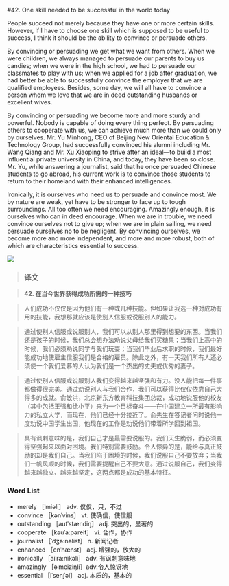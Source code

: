 #42. One skill needed to be successful in the world today

People succeed not merely because they have one or more certain skills. However, if I have to choose one skill which is supposed to be useful to success, I think it should be the ability to convince or persuade others.

By convincing or persuading we get what we want from others. When we were children, we always managed to persuade our parents to buy us candies; when we were in the high school, we had to persuade our classmates to play with us; when we applied for a job after graduation, we had better be able to successfully convince the employer that we are qualified employees. Besides, some day, we will all have to convince a person whom we love that we are in deed outstanding husbands or excellent wives.

By convincing or persuading we become more and more sturdy and powerful. Nobody is capable of doing every thing perfect. By persuading others to cooperate with us, we can achieve much more than we could only by ourselves. Mr. Yu Minhong, CEO of Beijing New Oriental Education & Technology Group, had successfully convinced his alumni including Mr. Wang Qiang and Mr. Xu Xiaoping to strive after an ideal—to build a most influential private university in China, and today, they have been so close. Mr. Yu, while answering a journalist, said that he once persuaded Chinese students to go abroad, his current work is to convince those students to return to their homeland with their enhanced intelligences.

Ironically, it is ourselves who need us to persuade and convince most. We by nature are weak, yet have to be stronger to face up to tough surroundings. All too often we need encouraging. Amazingly enough, it is ourselves who can in deed encourage. When we are in trouble, we need convince ourselves not to give up; when we are in plain sailing, we need persuade ourselves no to be negligent. By convincing ourselves, we become more and more independent, and more and more robust, both of which are characteristics essential to success.

![](images/TOEFL-iBT-High-Score-Essays-042.jpg)

> ### 译文

> **42. 在当今世界获得成功所需的一种技巧**

> 人们成功不仅仅是因为他们有一种或几种技能。但如果让我选一种对成功有用的技能，我想那就应该是使别人信服或说服别人的能力。

> 通过使别人信服或说服别人，我们可以从别人那里得到想要的东西。当我们还是孩子的时候，我们总会想办法劝说父母给我们买糖果；当我们上高中的时候，我们必须劝说同学与我们玩耍；当我们毕业后求职的时候，我们最好能成功地使雇主信服我们是合格的雇员。除此之外，有一天我们所有人还必须使一个我们爱慕的人认为我们是一个杰出的丈夫或优秀的妻子。

> 通过使别人信服或说服别人我们变得越来越坚强和有力。没人能把每一件事都做得很完美。通过劝说别人与我们合作，我们可以获得比仅仅依靠自己大得多的成就。俞敏洪，北京新东方教育科技集团总裁，成功地说服他的校友（其中包括王强和徐小平）来为一个目标奋斗——在中国建立一所最有影响力的私立大学，而现在，他们已经十分接近了。俞先生在答记者问时说他一度劝说中国学生出国，他现在的工作是劝说他们带着所学回到祖国。

> 具有讽刺意味的是，我们自己才是最需要说服的。我们天生脆弱，而必须变得坚强起来以面对困境。我们特别需要鼓励。令人惊异的是，能给与真正鼓励的却是我们自己。当我们陷于困境的时候，我们说服自己不要放弃；当我们一帆风顺的时候，我们需要提醒自己不要大意。通过说服自己，我们变得越来越独立、越来越坚定，这两点都是成功的基本特征。

### Word List

 * merely ［ˈmiəli］ adv. 仅仅，只，不过
 * convince ［kənˈvins］ vt. 使确信，使信服
 * outstanding ［autˈstændiŋ］ adj. 突出的，显著的
 * cooperate ［kəuˈa:pəreit］ vi. 合作，协作
 * journalist ［ˈdʒə:nəlist］ n. 新闻记者
 * enhanced ［enˈhænst］ adj. 增强的，放大的
 * ironically ［aiˈra:nikəli］ adv. 有讽刺意味地
 * amazingly ［əˈmeiziŋli］adv.令人惊讶地
 * essential ［iˈsenʃəl］ adj. 本质的，基本的

